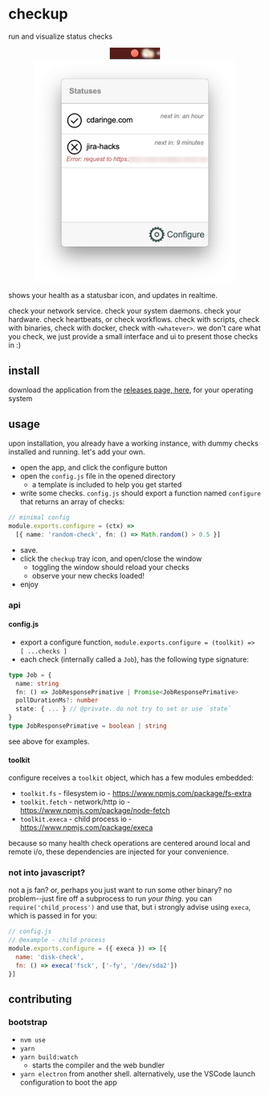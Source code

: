 # checkup

run and visualize status checks

<span style='text-align: center;width: 100%; display: block;margin: auto;'>
  <img width='100px' src='./img/statusicon.png' />
</span>
<span style='text-align: center;width: 100%; display: block;margin: auto;'>
  <img width='400px' src='./img/window.png' />
</span>

shows your health as a statusbar icon, and updates in realtime.

check your network service.  check your system daemons.  check your hardware.  check heartbeats, or check workflows.  check with scripts, check with binaries, check with docker, check with `<whatever>`.  we don't care what you check, we just provide a small interface and ui to present those checks in :)

## install

download the application from the [releases page, here](https://github.com/dino-dna/checkup/releases), for your operating system

## usage

upon installation, you already have a working instance, with dummy checks installed and running.  let's add your own.

- open the app, and click the configure button
- open the `config.js` file in the opened directory
  - a template is included to help you get started
- write some checks. `config.js` should export a function named `configure` that returns an array of checks:

```ts
// minimal config
module.exports.configure = (ctx) =>
  [{ name: 'random-check', fn: () => Math.random() > 0.5 }]
```

- save.
- click the `checkup` tray icon, and open/close the window
  - toggling the window should reload your checks
  - observe your new checks loaded!
- enjoy


### api

#### config.js

- export a configure function, `module.exports.configure = (toolkit) => [ ...checks ]`
- each check (internally called a `Job`), has the following type signature:

```ts
type Job = {
  name: string
  fn: () => JobResponsePrimative | Promise<JobResponsePrimative>
  pollDurationMs?: number
  state: { ... } // @private. do not try to set or use `state`
}
type JobResponsePrimative = boolean | string
```

see above for examples.

#### toolkit

configure receives a `toolkit` object, which has a few modules embedded:

- `toolkit.fs` - filesystem io - https://www.npmjs.com/package/fs-extra
- `toolkit.fetch` - network/http io - https://www.npmjs.com/package/node-fetch
- `toolkit.execa` - child process io - https://www.npmjs.com/package/execa

because so many health check operations are centered around local and remote i/o, these dependencies are injected for your convenience.

### not into javascript?

not a js fan? or, perhaps you just want to run some other binary?
no problem--just fire off a subprocess to run _your thing_. you can `require('child_process')` and use that, but i strongly advise using `execa`, which is passed in for you:

```js
// config.js
// @example - child process
module.exports.configure = ({ execa }) => [{
  name: 'disk-check',
  fn: () => execa('fsck', ['-fy', '/dev/sda2'])
}]
```

## contributing

### bootstrap

- `nvm use`
- `yarn`
- `yarn build:watch`
  - starts the compiler and the web bundler
- `yarn electron` from another shell. alternatively, use the VSCode launch configuration to boot the app
